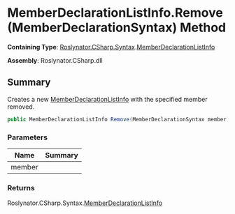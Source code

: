 # MemberDeclarationListInfo\.Remove\(MemberDeclarationSyntax\) Method

**Containing Type**: [Roslynator.CSharp.Syntax](../../README.md)\.[MemberDeclarationListInfo](../README.md)

**Assembly**: Roslynator\.CSharp\.dll

## Summary

Creates a new [MemberDeclarationListInfo](../README.md) with the specified member removed\.

```csharp
public MemberDeclarationListInfo Remove(MemberDeclarationSyntax member)
```

### Parameters

| Name | Summary |
| ---- | ------- |
| member | |

### Returns

Roslynator\.CSharp\.Syntax\.[MemberDeclarationListInfo](../README.md)

